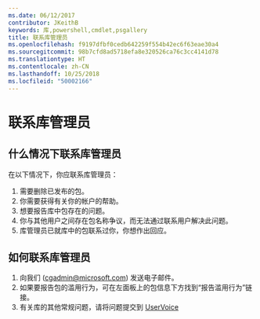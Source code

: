 ```yaml
---
ms.date: 06/12/2017
contributor: JKeithB
keywords: 库,powershell,cmdlet,psgallery
title: 联系库管理员
ms.openlocfilehash: f9197dfbf0cedb642259f554b42ec6f63eae30a4
ms.sourcegitcommit: 98b7cfd8ad5718efa8e320526ca76c3cc4141d78
ms.translationtype: HT
ms.contentlocale: zh-CN
ms.lasthandoff: 10/25/2018
ms.locfileid: "50002166"
---
```

# <a name="contact-gallery-administrators"></a>联系库管理员

## <a name="when-to-contact-gallery-administrators"></a>什么情况下联系库管理员

在以下情况下，你应联系库管理员：

1. 需要删除已发布的包。
2. 你需要获得有关你的帐户的帮助。
3. 想要报告库中包存在的问题。
4. 你与其他用户之间存在包名称争议，而无法通过联系用户解决此问题。
5. 库管理员已就库中的包联系过你，你想作出回应。

## <a name="how-to-contact-gallery-administrators"></a>如何联系库管理员

1. 向我们 (cgadmin@microsoft.com) 发送电子邮件。
2. 如果要报告包的滥用行为，可在左面板上的包信息下方找到“报告滥用行为”链接。
3. 有关库的其他常规问题，请将问题提交到 [UserVoice](http://windowsserver.uservoice.com/forums/301869-powershell)
